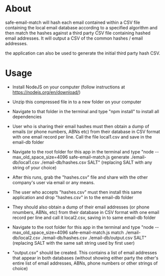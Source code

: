 About
=======

safe-email-match will hash each email contained within a CSV file containing the local email database according to a specified algorithm and then match the hashes against a third party CSV file containing hashed email addresses. It will output a CSV of the common hashes / email addresses. 

the application can also be used to generate the initial third party hash CSV.

Usage
=====

- Install NodeJS on your computer (follow instructions at https://nodejs.org/en/download/)
- Unzip this compressed file in to a new folder on your computer
- Navigate to that folder in the terminal and type "npm install" to install all dependencies

- User who is sharing their email hashes must then obtain a dump of emails (or phone numbers, ABNs etc) from their database in CSV format with one email record per line. Call the file local1.csv and save in the email-db folder
- Navigate to the root folder for this app in the terminal and type "node --max_old_space_size=4096 safe-email-match.js generate ./email-db/local1.csv ./email-db/hashes.csv SALT" (replacing SALT with any string of your choice)
- After this runs, grab the "hashes.csv" file and share with the other company's user via email or any means.

- The user who accepts "hashes.csv" must then install this same application and drop "hashes.csv" in to the email-db folder
- They should also obtain a dump of their email addresses (or phone nnumbers, ABNs, etc) from their database in CSV format with one email record per line and call it local2.csv, saving in to same email-db folder
- Navigate to the root folder for this app in the terminal and type "node --max_old_space_size=4096 safe-email-match.js match ./email-db/local2.csv ./email-db/hashes.csv ./email-db/output.csv SALT" (replacing SALT with the same salt string used by first user)
- "output.csv" should be created. This contains a list of email addresses that appear in both databases (without showing either party the other's entire list of email addresses, ABNs, phone numbers or other strings of choice)